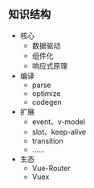 ## 知识结构

- 核心
  - 数据驱动
  - 组件化
  - 响应式原理
- 编译
  - parse
  - optimize
  - codegen
- 扩展
  - event、v-model
  - slot、keep-alive
  - transition
  - ......
- 生态
  - Vue-Router
  - Vuex